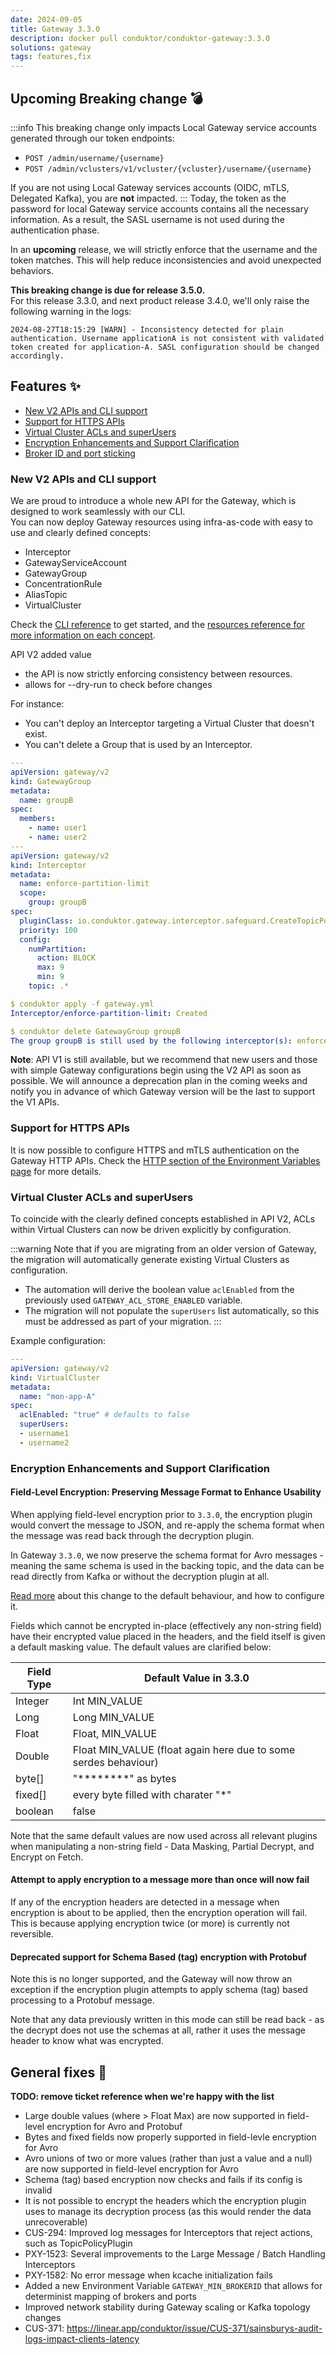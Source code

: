 ```yaml
---
date: 2024-09-05
title: Gateway 3.3.0
description: docker pull conduktor/conduktor-gateway:3.3.0
solutions: gateway
tags: features,fix
---
```


## Upcoming Breaking change 💣
:::info
This breaking change only impacts Local Gateway service accounts generated through our token endpoints:
- `POST /admin/username/{username}`
- `POST /admin/vclusters/v1/vcluster/{vcluster}/username/{username}`

If you are not using Local Gateway services accounts (OIDC, mTLS, Delegated Kafka), you are **not** impacted.
:::
Today, the token as the password for local Gateway service accounts contains all the necessary information. As a result, the SASL username is not used during the authentication phase.  

In an **upcoming** release, we will strictly enforce that the username and the token matches. This will help reduce inconsistencies and avoid unexpected behaviors.

**This breaking change is due for release 3.5.0.**   
For this release 3.3.0, and next product release 3.4.0, we'll only raise the following warning in the logs:  
````
2024-08-27T18:15:29 [WARN] - Inconsistency detected for plain authentication. Username applicationA is not consistent with validated token created for application-A. SASL configuration should be changed accordingly.
````

## Features ✨

- [New V2 APIs and CLI support](#new-v2-apis-and-cli-support)
- [Support for HTTPS APIs](#support-for-https-apis)
- [Virtual Cluster ACLs and superUsers](#enhanced-ui--alerts-for-kafka-connect)
- [Encryption Enhancements and Support Clarification](#encryption-enhancements-and-support-clarification)
- [Broker ID and port sticking](#quality-of-life-improvements)

### New V2 APIs and CLI support

We are proud to introduce a whole new API for the Gateway, which is designed to work seamlessly with our CLI.  
You can now deploy Gateway resources using infra-as-code with easy to use and clearly defined concepts:
- Interceptor
- GatewayServiceAccount
- GatewayGroup
- ConcentrationRule
- AliasTopic
- VirtualCluster

Check the [CLI reference](/gateway/reference/cli-reference) to get started, and the [resources reference for more information on each concept](/gateway/reference/resources-reference/).

API V2 added value
- the API is now strictly enforcing consistency between resources.
- allows for --dry-run to check before changes

For instance: 
- You can't deploy an Interceptor targeting a Virtual Cluster that doesn't exist.
- You can't delete a Group that is used by an Interceptor.

````yaml
---
apiVersion: gateway/v2
kind: GatewayGroup
metadata:
  name: groupB
spec:
  members:
    - name: user1
    - name: user2
---
apiVersion: gateway/v2
kind: Interceptor
metadata:
  name: enforce-partition-limit
  scope:
    group: groupB
spec:
  pluginClass: io.conduktor.gateway.interceptor.safeguard.CreateTopicPolicyPlugin
  priority: 100
  config:
    numPartition:
      action: BLOCK
      max: 9
      min: 9
    topic: .*

$ conduktor apply -f gateway.yml
Interceptor/enforce-partition-limit: Created

$ conduktor delete GatewayGroup groupB
The group groupB is still used by the following interceptor(s): enforce-partition-limit
````

**Note**: API V1 is still available, but we recommend that new users and those with simple Gateway configurations begin using the V2 API as soon as possible. 
We will announce a deprecation plan in the coming weeks and notify you in advance of which Gateway version will be the last to support the V1 APIs.

### Support for HTTPS APIs
It is now possible to configure HTTPS and mTLS authentication on the Gateway HTTP APIs. Check the [HTTP section of the Environment Variables page](/gateway/configuration/env-variables/#http) for more details.

### Virtual Cluster ACLs and superUsers
To coincide with the clearly defined concepts established in API V2, ACLs within Virtual Clusters can now be driven explicitly by configuration.  

:::warning
Note that if you are migrating from an older version of Gateway, the migration will automatically generate existing Virtual Clusters as configuration.

- The automation will derive the boolean value `aclEnabled` from the previously used `GATEWAY_ACL_STORE_ENABLED` variable.
- The migration will not populate the `superUsers` list automatically, so this must be addressed as part of your migration.
:::

Example configuration:

```yaml
---
apiVersion: gateway/v2
kind: VirtualCluster
metadata:
  name: "mon-app-A"
spec:
  aclEnabled: "true" # defaults to false
  superUsers:
  - username1
  - username2
```

### Encryption Enhancements and Support Clarification

#### Field-Level Encryption: Preserving Message Format to Enhance Usability
When applying field-level encryption prior to `3.3.0`, the encryption plugin would convert the message to JSON, and re-apply the schema format when the message was read back through the decryption plugin. 

In Gateway `3.3.0`, we now preserve the schema format for Avro messages - meaning the same schema is used in the backing topic, and the data can be read directly from Kafka or without the decryption plugin at all. 

[Read more](/gateway/interceptors/data-security/encryption/encryption-faq/#starting-from-330-avro-only) about this change to the default behaviour, and how to configure it.

Fields which cannot be encrypted in-place (effectively any non-string field) have their encrypted value placed in the headers, and the field itself is given a default masking value. The default values are clarified below:

| **Field Type** | **Default Value in 3.3.0** |
|--------------|--------------|
| Integer | Int MIN_VALUE |
| Long | Long MIN_VALUE |
| Float | Float, MIN_VALUE |
| Double | Float MIN_VALUE (float again here due to some serdes behaviour) |
| byte[] | "********" as bytes |
| fixed[] | every byte filled with charater "*" |
| boolean | false |

Note that the same default values are now used across all relevant plugins when manipulating a non-string field - Data Masking, Partial Decrypt, and Encrypt on Fetch. 

#### Attempt to apply encryption to a message more than once will now fail
If any of the encryption headers are detected in a message when encryption is about to be applied, then the encryption operation will fail. This is because applying encryption twice (or more) is currently not reversible.

#### Deprecated support for Schema Based (tag) encryption with Protobuf 
Note this is no longer supported, and the Gateway will now throw an exception if the encryption plugin attempts to apply schema (tag) based processing to a Protobuf message.

Note that any data previously written in this mode can still be read back - as the decrypt does not use the schemas at all, rather it uses the message header to know what was encrypted.


## General fixes 🔨

**TODO: remove ticket reference when we're happy with the list**
- Large double values (where > Float Max) are now supported in field-level encryption for Avro and Protobuf
- Bytes and fixed fields now properly supported in field-levle encryption for Avro
- Avro unions of two or more values (rather than just a value and a null) are now supported in field-level encryption for Avro
- Schema (tag) based encryption now checks and fails if its config is invalid
- It is not possible to encrypt the headers which the encryption plugin uses to manage its decryption process (as this would render the data unrecoverable)
- CUS-294: Improved log messages for Interceptors that reject actions, such as TopicPolicyPlugin
- PXY-1523: Several improvements to the Large Message / Batch Handling Interceptors
- PXY-1582: No error message when kcache initialization fails
- Added a new Environment Variable `GATEWAY_MIN_BROKERID` that allows for determinist mapping of brokers and ports
- Improved network stability during Gateway scaling or Kafka topology changes
- CUS-371: https://linear.app/conduktor/issue/CUS-371/sainsburys-audit-logs-impact-clients-latency
